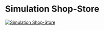 # Simulation Shop-Store

[![Simulation Shop-Store](https://user-images.githubusercontent.com/2658040/208326078-02d85dcb-260a-44fb-8dc8-251a2298bda7.png)](https://basemax.github.io/SimulationShopStore/)
